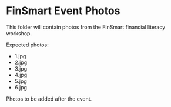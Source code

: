 # FinSmart Event Photos

This folder will contain photos from the FinSmart financial literacy workshop.

Expected photos:
- 1.jpg
- 2.jpg
- 3.jpg
- 4.jpg
- 5.jpg
- 6.jpg

Photos to be added after the event.
